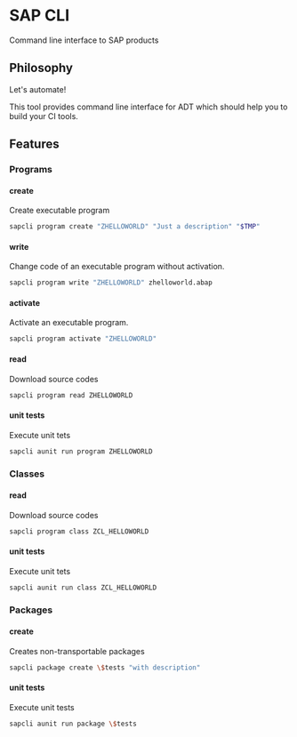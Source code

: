 # SAP CLI

Command line interface to SAP products

## Philosophy

Let's automate!

This tool provides command line interface for ADT which should help you to
build your CI tools.

## Features

### Programs

#### create

Create executable program

```bash
sapcli program create "ZHELLOWORLD" "Just a description" "$TMP"
```

#### write

Change code of an executable program without activation.

```bash
sapcli program write "ZHELLOWORLD" zhelloworld.abap
```

#### activate

Activate an executable program.

```bash
sapcli program activate "ZHELLOWORLD"
```

#### read

Download source codes

```bash
sapcli program read ZHELLOWORLD
```

#### unit tests

Execute unit tets

```bash
sapcli aunit run program ZHELLOWORLD
```

### Classes

#### read

Download source codes

```bash
sapcli program class ZCL_HELLOWORLD
```

#### unit tests

Execute unit tets

```bash
sapcli aunit run class ZCL_HELLOWORLD
```

### Packages

#### create

Creates non-transportable packages

```bash
sapcli package create \$tests "with description"
```

#### unit tests

Execute unit tests

```bash
sapcli aunit run package \$tests
```

